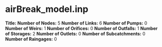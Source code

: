 # airBreak_model.inp
**Title:** 
**Number of Nodes:** 5
**Number of Links:** 6
**Number of Pumps:** 0
**Number of Weirs:** 1
**Number of Orifices:** 0
**Number of Outfalls:** 1
**Number of Storages:** 2
**Number of Outlets:** 0
**Number of Subcatchments:** 0
**Number of Raingages:** 0
